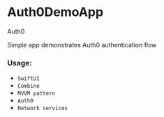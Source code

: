 # Auth0DemoApp
Auth0

Simple app demonstrates Auth0 authentication flow

### Usage:
* `SwiftUI`
* `Combine`
* `MVVM pattern`
* `Auth0`
* `Network services`
